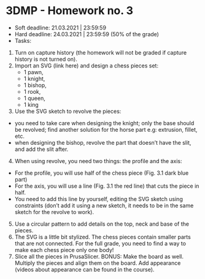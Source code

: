 # 3DMP -  Homework no. 3
* Soft deadline: 21.03.2021 | 23:59:59
* Hard deadline:  24.03.2021 | 23:59:59 (50% of the grade) 
* Tasks:
1. Turn on capture history (the homework will not be graded if capture history is not turned on).
2. Import an SVG (link here) and design a chess pieces set:
    * 1 pawn,
    * 1 knight, 
    * 1 bishop,
    * 1 rook, 
    * 1 queen,
    * 1 king
3. Use the SVG sketch to revolve the pieces: 
  * you need to take care when designing the knight; only the base should be revolved; find another solution for the horse part e.g: extrusion, fillet, etc.
  * when designing the bishop, revolve the part that doesn’t have the slit, and add the slit after.
4. When using revolve, you need two things: the profile and the axis:
  * For the profile, you will use half of the chess piece (Fig. 3.1 dark blue part)
  * For the axis, you will use a line (Fig. 3.1 the red line) that cuts the piece in half. 
  * You need to add this line by yourself, editing the SVG sketch using constraints (don’t add it using a new sketch, it needs to be in the same sketch for the revolve to work).
5. Use a circular pattern to add details on the top, neck and base of the pieces.
6. The SVG is a little bit stylized. The chess pieces contain smaller parts that are not connected. For the full grade, you need to find a way to make each chess piece only one body!
7. Slice all the pieces in PrusaSlicer.
BONUS: Make the board as well. Multiply the pieces and align them on the board. Add appearance (videos about appearance can be found in the course).
